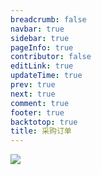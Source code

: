 ```yaml
---
breadcrumb: false
navbar: true
sidebar: true
pageInfo: true
contributor: false
editLink: true
updateTime: true
prev: true
next: true
comment: true
footer: true
backtotop: true
title: 采购订单
---
```


![](https://img.springlearn.cn/blog/30b59e08e1427ad8f1bb46ba59717489.png)
